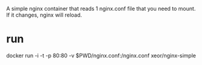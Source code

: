 A simple nginx container that reads 1 nginx.conf file that you need to mount. If it changes, nginx will reload.

# run 
docker run -i -t -p 80:80 -v $PWD/nginx.conf:/nginx.conf xeor/nginx-simple

